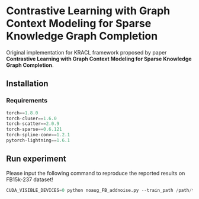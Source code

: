 # Contrastive Learning with Graph Context Modeling for Sparse Knowledge Graph Completion

Original implementation for KRACL framework proposed by paper **Contrastive Learning with Graph Context Modeling for Sparse Knowledge Graph Completion**.

## Installation
### Requirements

```python
torch==1.8.0
torch-cluser==1.6.0
torch-scatter==2.0.9
torch-sparse==0.6.121
torch-spline-conv==1.2.1
pytorch-lightning==1.6.1
```

## Run experiment

Please input the following command to reproduce the reported results on FB15k-237 dataset!

```python
CUDA_VISIBLE_DEVICES=0 python noaug_FB_addnoise.py --train_path /path/to/traindata/folder/ --test_path /path/to/testdata/folder/ --ent_num 14541 --rel_num 474 --cl_epochs 1500
```